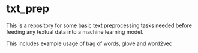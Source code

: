 # txt_prep
This is a repository for some basic text preprocessing tasks needed before feeding any textual data into a machine learning model.

This includes example usage of bag of words, glove and word2vec
